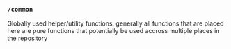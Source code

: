 ### `/common`

Globally used helper/utility functions, generally all functions that are placed here are pure functions that potentially be used accross multiple places in the repository
